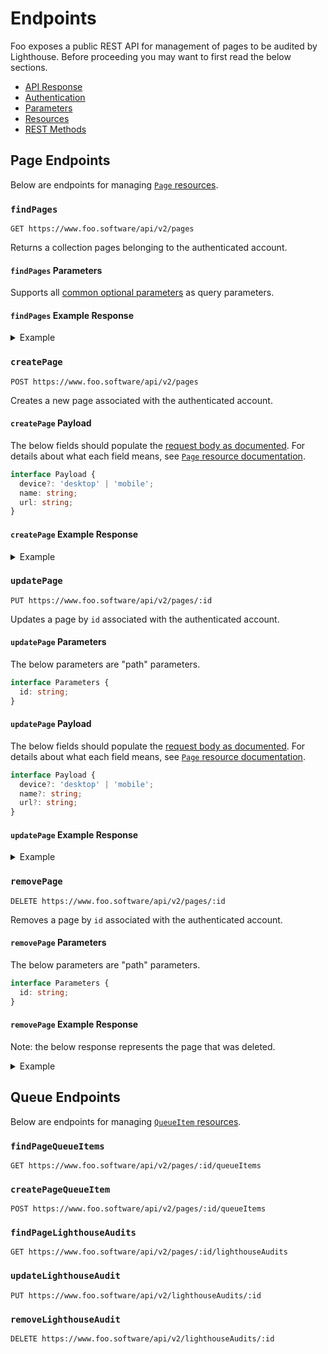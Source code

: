 # Endpoints

Foo exposes a public REST API for management of pages to be audited by Lighthouse. Before proceeding you may want to first read the below sections.

- [API Response](./api-response.md)
- [Authentication](./authentication.md)
- [Parameters](./parameters.md)
- [Resources](./resources.md)
- [REST Methods](./rest-methods.md)

## Page Endpoints

Below are endpoints for managing [`Page` resources](./resources#page).

### `findPages`

```
GET https://www.foo.software/api/v2/pages
```

Returns a collection pages belonging to the authenticated account.

#### `findPages` Parameters

Supports all [common optional parameters](./parameters.md) as query parameters.

#### `findPages` Example Response

<details>
  <summary>Example</summary>
  
```json
{
  "data": [
    {
      "url" : "https://www.foo.software/lighthouse",
      "createdAt" : "2020-09-06T17:50:00.127Z",
      "device" : "mobile",
      "name" : "Lighthouse Page",
      "id" : "5f55214823d9f90038cb2d7b"
    },
    {
      "name" : "Web Vitals Page",
      "device" : "mobile",
      "id" : "5f55201023d9f90038cb2d74",
      "createdAt" : "2020-09-06T17:44:48.862Z",
      "url" : "https://www.foo.software/web-vitals/"
    }
  ]
}
```
</details>

### `createPage`

```
POST https://www.foo.software/api/v2/pages
```

Creates a new page associated with the authenticated account.

#### `createPage` Payload

The below fields should populate the [request body as documented](./rest-methods#post). For details about what each field means, see [`Page` resource documentation](./resources#page).

```typescript
interface Payload {
  device?: 'desktop' | 'mobile';
  name: string;
  url: string;
}
```

#### `createPage` Example Response

<details>
  <summary>Example</summary>
  
```json
{
  "data": {
    "url" : "https://www.foo.software/lighthouse",
    "createdAt" : "2020-09-06T17:50:00.127Z",
    "device" : "mobile",
    "name" : "Lighthouse Page",
    "id" : "5f55214823d9f90038cb2d7b"
  }
}
```
</details>

### `updatePage`

```
PUT https://www.foo.software/api/v2/pages/:id
```

Updates a page by `id` associated with the authenticated account.

#### `updatePage` Parameters

The below parameters are "path" parameters.

```typescript
interface Parameters {
  id: string;
}
```

#### `updatePage` Payload

The below fields should populate the [request body as documented](./rest-methods#put). For details about what each field means, see [`Page` resource documentation](./resources#page).

```typescript
interface Payload {
  device?: 'desktop' | 'mobile';
  name?: string;
  url?: string;
}
```

#### `updatePage` Example Response

<details>
  <summary>Example</summary>
  
```json
{
  "data": {
    "url" : "https://www.foo.software/lighthouse",
    "createdAt" : "2020-09-06T17:50:00.127Z",
    "device" : "mobile",
    "name" : "Lighthouse Page (updated)",
    "id" : "5f55214823d9f90038cb2d7b"
  }
}
```
</details>

### `removePage`

```
DELETE https://www.foo.software/api/v2/pages/:id
```

Removes a page by `id` associated with the authenticated account.

#### `removePage` Parameters

The below parameters are "path" parameters.

```typescript
interface Parameters {
  id: string;
}
```

#### `removePage` Example Response

Note: the below response represents the page that was deleted.

<details>
  <summary>Example</summary>
  
```json
{
  "data": {
    "url" : "https://www.foo.software/lighthouse",
    "createdAt" : "2020-09-06T17:50:00.127Z",
    "device" : "mobile",
    "name" : "Lighthouse Page (updated)",
    "id" : "5f55214823d9f90038cb2d7b"
  }
}
```
</details>

## Queue Endpoints

Below are endpoints for managing [`QueueItem` resources](./resources#queueitem).

### `findPageQueueItems`

```
GET https://www.foo.software/api/v2/pages/:id/queueItems
```

### `createPageQueueItem`

```
POST https://www.foo.software/api/v2/pages/:id/queueItems
```

### `findPageLighthouseAudits`

```
GET https://www.foo.software/api/v2/pages/:id/lighthouseAudits
```

### `updateLighthouseAudit`

```
PUT https://www.foo.software/api/v2/lighthouseAudits/:id
```

### `removeLighthouseAudit`

```
DELETE https://www.foo.software/api/v2/lighthouseAudits/:id
```

